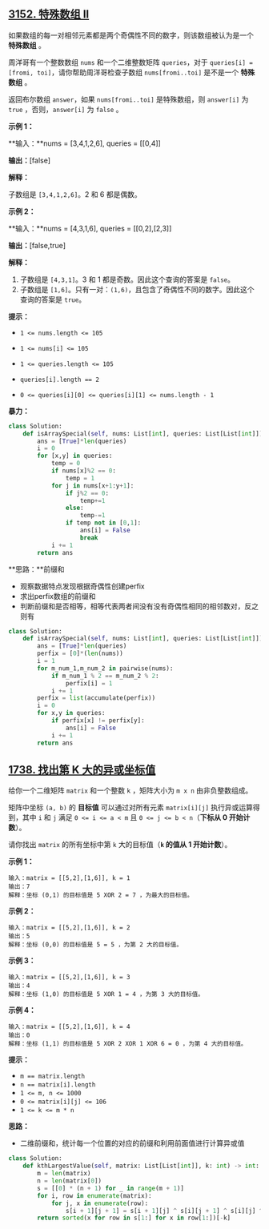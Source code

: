 ## [3152. 特殊数组 II](https://leetcode.cn/problems/special-array-ii/)

如果数组的每一对相邻元素都是两个奇偶性不同的数字，则该数组被认为是一个 **特殊数组** 。

周洋哥有一个整数数组 `nums` 和一个二维整数矩阵 `queries`，对于 `queries[i] = [fromi, toi]`，请你帮助周洋哥检查子数组 `nums[fromi..toi]` 是不是一个 **特殊数组** 。

返回布尔数组 `answer`，如果 `nums[fromi..toi]` 是特殊数组，则 `answer[i]` 为 `true` ，否则，`answer[i]` 为 `false` 。

 

**示例 1：**

**输入：**nums = [3,4,1,2,6], queries = [[0,4]]

**输出：**[false]

**解释：**

子数组是 `[3,4,1,2,6]`。2 和 6 都是偶数。

**示例 2：**

**输入：**nums = [4,3,1,6], queries = [[0,2],[2,3]]

**输出：**[false,true]

**解释：**

1. 子数组是 `[4,3,1]`。3 和 1 都是奇数。因此这个查询的答案是 `false`。
2. 子数组是 `[1,6]`。只有一对：`(1,6)`，且包含了奇偶性不同的数字。因此这个查询的答案是 `true`。

 

**提示：**

- `1 <= nums.length <= 105`

- `1 <= nums[i] <= 105`

- `1 <= queries.length <= 105`

- `queries[i].length == 2`

- `0 <= queries[i][0] <= queries[i][1] <= nums.length - 1`

**暴力：**

```python
class Solution:
    def isArraySpecial(self, nums: List[int], queries: List[List[int]]) -> List[bool]:
        ans = [True]*len(queries)
        i = 0
        for [x,y] in queries:
            temp = 0
            if nums[x]%2 == 0:
                temp = 1
            for j in nums[x+1:y+1]:    
                if j%2 == 0:
                    temp+=1
                else:
                    temp-=1
                if temp not in [0,1]:
                    ans[i] = False
                    break
            i += 1
        return ans
```

**思路：**前缀和

- 观察数据特点发现根据奇偶性创建perfix
- 求出perfix数组的前缀和
- 判断前缀和是否相等，相等代表两者间没有没有奇偶性相同的相邻数对，反之则有
```python
class Solution:
    def isArraySpecial(self, nums: List[int], queries: List[List[int]]) -> List[bool]:
        ans = [True]*len(queries)
        perfix = [0]*(len(nums))
        i = 1
        for m_num_1,m_num_2 in pairwise(nums):
            if m_num_1 % 2 == m_num_2 % 2:
                perfix[i] = 1
            i += 1
        perfix = list(accumulate(perfix))
        i = 0
        for x,y in queries:
            if perfix[x] != perfix[y]:
                ans[i] = False 
            i += 1            
        return ans
```

## [1738. 找出第 K 大的异或坐标值](https://leetcode.cn/problems/find-kth-largest-xor-coordinate-value/)



给你一个二维矩阵 `matrix` 和一个整数 `k` ，矩阵大小为 `m x n` 由非负整数组成。

矩阵中坐标 `(a, b)` 的 **目标值** 可以通过对所有元素 `matrix[i][j]` 执行异或运算得到，其中 `i` 和 `j` 满足 `0 <= i <= a < m` 且 `0 <= j <= b < n`（**下标从 0 开始计数**）。

请你找出 `matrix` 的所有坐标中第 `k` 大的目标值（**`k` 的值从 1 开始计数**）。

 

**示例 1：**

```
输入：matrix = [[5,2],[1,6]], k = 1
输出：7
解释：坐标 (0,1) 的目标值是 5 XOR 2 = 7 ，为最大的目标值。
```

**示例 2：**

```
输入：matrix = [[5,2],[1,6]], k = 2
输出：5
解释：坐标 (0,0) 的目标值是 5 = 5 ，为第 2 大的目标值。
```

**示例 3：**

```
输入：matrix = [[5,2],[1,6]], k = 3
输出：4
解释：坐标 (1,0) 的目标值是 5 XOR 1 = 4 ，为第 3 大的目标值。
```

**示例 4：**

```
输入：matrix = [[5,2],[1,6]], k = 4
输出：0
解释：坐标 (1,1) 的目标值是 5 XOR 2 XOR 1 XOR 6 = 0 ，为第 4 大的目标值。
```

 

**提示：**

- `m == matrix.length`
- `n == matrix[i].length`
- `1 <= m, n <= 1000`
- `0 <= matrix[i][j] <= 106`
- `1 <= k <= m * n`

**思路：**

- 二维前缀和，统计每一个位置的对应的前缀和利用前面值进行计算异或值
```python
class Solution:
    def kthLargestValue(self, matrix: List[List[int]], k: int) -> int:
        m = len(matrix)
        n = len(matrix[0])
        s = [[0] * (n + 1) for _ in range(m + 1)]
        for i, row in enumerate(matrix):
            for j, x in enumerate(row):
                s[i + 1][j + 1] = s[i + 1][j] ^ s[i][j + 1] ^ s[i][j] ^ x
        return sorted(x for row in s[1:] for x in row[1:])[-k]
```
